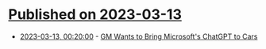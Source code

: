 # [Published on 2023-03-13](index.md)

* [2023-03-13, 00:20:00](https://tech.slashdot.org/story/23/03/13/0015259/gm-wants-to-bring-microsofts-chatgpt-to-cars?utm_source=rss1.0mainlinkanon&utm_medium=feed) - [GM Wants to Bring Microsoft's ChatGPT to Cars](https://tech.slashdot.org/story/23/03/13/0015259/gm-wants-to-bring-microsofts-chatgpt-to-cars?utm_source=rss1.0mainlinkanon&utm_medium=feed)
